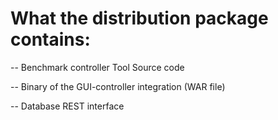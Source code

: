 What the distribution package contains:
===================

-- Benchmark controller Tool Source code

-- Binary of the GUI-controller integration (WAR file)

-- Database REST interface 
